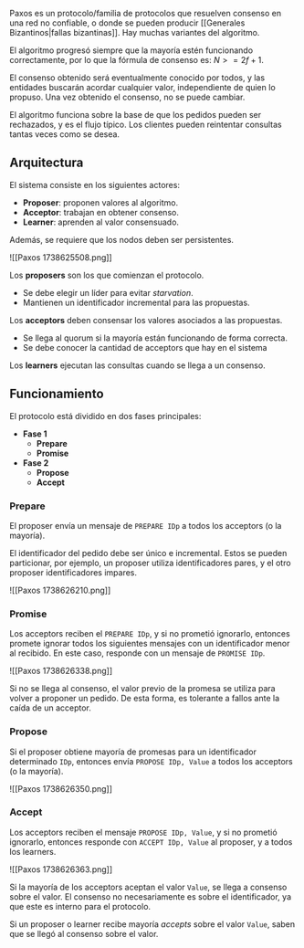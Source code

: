 Paxos es un protocolo/familia de protocolos que resuelven consenso en una red no confiable, o donde se pueden producir [[Generales Bizantinos|fallas bizantinas]]. Hay muchas variantes del algoritmo.

El algoritmo progresó siempre que la mayoría estén funcionando correctamente, por lo que la fórmula de consenso es: $N >= 2f + 1$.

El consenso obtenido será eventualmente conocido por todos, y las entidades buscarán acordar cualquier valor, independiente de quien lo propuso. Una vez obtenido el consenso, no se puede cambiar.

El algoritmo funciona sobre la base de que los pedidos pueden ser rechazados, y es el flujo típico. Los clientes pueden reintentar consultas tantas veces como se desea.

## Arquitectura

El sistema consiste en los siguientes actores:

- **Proposer**: proponen valores al algoritmo.
- **Acceptor**: trabajan en obtener consenso.
- **Learner**: aprenden al valor consensuado.

Además, se requiere que los nodos deben ser persistentes.

![[Paxos 1738625508.png]]

Los **proposers** son los que comienzan el protocolo.

- Se debe elegir un líder para evitar *starvation*.
- Mantienen un identificador incremental para las propuestas.

Los **acceptors** deben consensar los valores asociados a las propuestas.

- Se llega al quorum si la mayoría están funcionando de forma correcta.
- Se debe conocer la cantidad de acceptors que hay en el sistema

Los **learners** ejecutan las consultas cuando se llega a un consenso.

## Funcionamiento

El protocolo está dividido en dos fases principales:

- **Fase 1**
	- **Prepare**
	- **Promise**
- **Fase 2**
	- **Propose**
	- **Accept**

### Prepare

El proposer envía un mensaje de `PREPARE IDp` a todos los acceptors (o la mayoría).

El identificador del pedido debe ser único e incremental. Estos se pueden particionar, por ejemplo, un proposer utiliza identificadores pares, y el otro proposer identificadores impares.

![[Paxos 1738626210.png]]

### Promise

Los acceptors reciben el `PREPARE IDp`, y si no prometió ignorarlo, entonces promete ignorar todos los siguientes mensajes con un identificador menor al recibido. En este caso, responde con un mensaje de `PROMISE IDp`.

![[Paxos 1738626338.png]]

Si no se llega al consenso, el valor previo de la promesa se utiliza para volver a proponer un pedido. De esta forma, es tolerante a fallos ante la caída de un acceptor.

### Propose

Si el proposer obtiene mayoría de promesas para un identificador determinado `IDp`, entonces envía `PROPOSE IDp, Value` a todos los acceptors (o la mayoría).

![[Paxos 1738626350.png]]

### Accept

Los acceptors reciben el mensaje `PROPOSE IDp, Value`, y si no prometió ignorarlo, entonces responde con `ACCEPT IDp, Value` al proposer, y a todos los learners.

![[Paxos 1738626363.png]]

Si la mayoría de los acceptors aceptan el valor `Value`, se llega a consenso sobre el valor. El consenso no necesariamente es sobre el identificador, ya que este es interno para el protocolo.

Si un proposer o learner recibe mayoría *accepts* sobre el valor `Value`, saben que se llegó al consenso sobre el valor.

